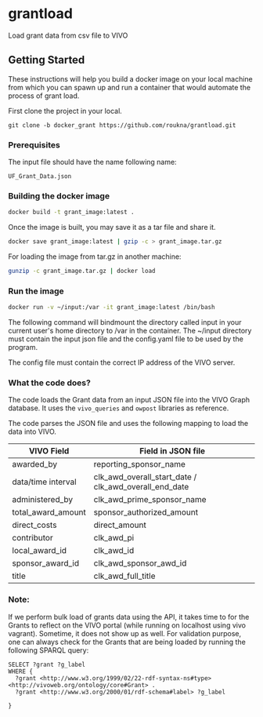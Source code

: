 # grantload
Load grant data from csv file to VIVO

## Getting Started

These instructions will help you build a docker image on your local machine from which you can spawn up and run a container that would automate the process of grant load.

First clone the project in your local.

```
git clone -b docker_grant https://github.com/roukna/grantload.git
```

### Prerequisites

The input file should have the name following name:
```
UF_Grant_Data.json
```


### Building the docker image

```bash
docker build -t grant_image:latest .
```
Once the image is built, you may save it as a tar file and share it.

```bash
docker save grant_image:latest | gzip -c > grant_image.tar.gz
```
For loading the image from tar.gz in another machine:

```bash
gunzip -c grant_image.tar.gz | docker load
```

### Run the image
```bash
docker run -v ~/input:/var -it grant_image:latest /bin/bash
```
The following command will bindmount the directory called input in your current user's home directory to /var in the container. The ~/input directory must contain the input json file and the config.yaml file to be used by the program.

The config file must contain the correct IP address of the VIVO server.

### What the code does?
The code loads the Grant data from an input JSON file into the VIVO Graph database. It uses the `vivo_queries` and `owpost` libraries as reference.

The code parses the JSON file and uses the following mapping to load the data into VIVO.

| VIVO Field         | Field in JSON file                                    |
|--------------------|-------------------------------------------------------|
| awarded_by         | reporting_sponsor_name                                |
| data/time interval | clk_awd_overall_start_date / clk_awd_overall_end_date |
| administered_by    | clk_awd_prime_sponsor_name                            |
| total_award_amount | sponsor_authorized_amount                             |
| direct_costs       | direct_amount                                         |
| contributor        | clk_awd_pi                                            |
| local_award_id     | clk_awd_id                                            |
| sponsor_award_id   | clk_awd_sponsor_awd_id                                |
| title              | clk_awd_full_title                                    |

### Note: 
If we perform bulk load of grants data using the API, it takes time to for the Grants to reflect on the VIVO portal (while running on localhost using vivo vagrant). Sometime, it does not show up as well. For validation purpose, one can always check for the Grants that are being loaded by running the following SPARQL query:

```sparql
SELECT ?grant ?g_label
WHERE {
  ?grant <http://www.w3.org/1999/02/22-rdf-syntax-ns#type> <http://vivoweb.org/ontology/core#Grant> .
  ?grant <http://www.w3.org/2000/01/rdf-schema#label> ?g_label
 
}
```

